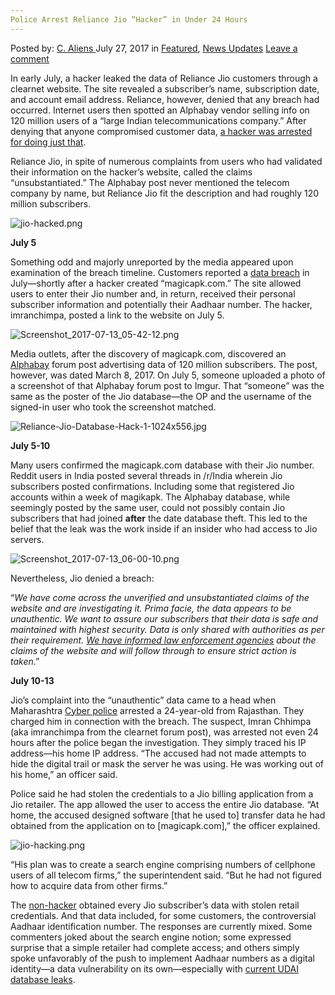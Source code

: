 ```yaml
---
Police Arrest Reliance Jio “Hacker” in Under 24 Hours
---
```

<article class="post-listing post-21584 post type-post status-publish format-standard has-post-thumbnail hentry  tag-1898 tag-arrest tag-hacker tag-hours tag-jio tag-police tag-reliance">
    <div class="post-inner">
        <span>Posted by: <a href="https://www.deepdotweb.com/author/caliens/" title="">C. Aliens </a></span>
    <span>July 27, 2017</span>
    <span>in <a href="https://www.deepdotweb.com/category/deepdot-news/" rel="category tag">Featured</a>, <a href="https://www.deepdotweb.com/category/news-updates/" rel="category tag">News Updates</a></span>
    <span><a href="https://www.deepdotweb.com/2017/07/27/police-arrest-reliance-jio-hacker-24-hours/#respond">Leave a comment</a></span>
    </p>
    <div class="clear"></div>
    <div class="entry">
    <p>In early July, a hacker leaked the data of Reliance Jio customers through a clearnet website. The site revealed a subscriber&#8217;s name, subscription date, and account email address. Reliance, however, denied that any breach had occurred. Internet users then spotted an Alphabay vendor selling info on 120 million users of a “large Indian telecommunications company.” After denying that anyone compromised customer data, <a href="http://english.manoramaonline.com/business/news/2017/07/12/reliance-jio-data-leak-hacker-nabbed-rajasthan.html">a hacker was arrested for doing just that</a>.</p>
    <p>Reliance Jio, in spite of numerous complaints from users who had validated their information on the hacker’s website, called the claims “unsubstantiated.” The Alphabay post never mentioned the telecom company by name, but Reliance Jio fit the description and had roughly 120 million subscribers.</p>
    <p><img class="wp-image-21594" src="/imgs/2017/07/jio-hacked-png.png" alt="jio-hacked.png" srcset="/imgs/2017/07/jio-hacked-png.png 728w, /imgs/2017/07/jio-hacked-png-300x157.png 300w" sizes="(max-width: 728px) 100vw, 728px" /></p>
    <p><strong>July 5</strong></p>
    <p>Something odd and majorly unreported by the media appeared upon examination of the breach timeline. Customers reported a <a href="https://www.deepdotweb.com/tag/breach/">data breach</a> in July—shortly after a hacker created “magicapk.com.” The site allowed users to enter their Jio number and, in return, received their personal subscriber information and potentially their Aadhaar number. The hacker, imranchimpa, posted a link to the website on July 5.</p>
    <p><img class="wp-image-21595" src="/imgs/2017/07/screenshot_2017-07-13_05-42-12-png.png" alt="Screenshot_2017-07-13_05-42-12.png" srcset="/imgs/2017/07/screenshot_2017-07-13_05-42-12-png.png 632w, /imgs/2017/07/screenshot_2017-07-13_05-42-12-png-300x147.png 300w" sizes="(max-width: 632px) 100vw, 632px" /></p>
    <p>Media outlets, after the discovery of magicapk.com, discovered an <a href="https://www.deepdotweb.com/2017/07/12/alphabaydown-whosnext/">Alphabay</a> forum post advertising data of 120 million subscribers. The post, however, was dated March 8, 2017. On July 5, someone uploaded a photo of a screenshot of that Alphabay forum post to Imgur. That &#8220;someone” was the same as the poster of the Jio database—the OP and the username of the signed-in user who took the screenshot matched.</p>
    <p><img class="wp-image-21596" src="/imgs/2017/07/reliance-jio-database-hack-1-1024x556-jpg-1.jpeg" alt="Reliance-Jio-Database-Hack-1-1024x556.jpg" srcset="/imgs/2017/07/reliance-jio-database-hack-1-1024x556-jpg-1.jpeg 800w, /imgs/2017/07/reliance-jio-database-hack-1-1024x556-jpg-1-300x159.jpeg 300w" sizes="(max-width: 800px) 100vw, 800px" /></p>
    <p><strong>July 5-10</strong></p>
    <p>Many users confirmed the magicapk.com database with their Jio number. Reddit users in India posted several threads in /r/India wherein Jio subscribers posted confirmations. Including some that registered Jio accounts within a week of magikapk. The Alphabay database, while seemingly posted by the same user, could not possibly contain Jio subscribers that had joined <strong>after</strong> the date database theft. This led to the belief that the leak was the work inside if an insider who had access to Jio servers.</p>
    <p><img class="wp-image-21597" src="/imgs/2017/07/screenshot_2017-07-13_06-00-10-png.png" alt="Screenshot_2017-07-13_06-00-10.png" srcset="/imgs/2017/07/screenshot_2017-07-13_06-00-10-png.png 800w, /imgs/2017/07/screenshot_2017-07-13_06-00-10-png-300x71.png 300w" sizes="(max-width: 800px) 100vw, 800px" /></p>
    <p>Nevertheless, Jio denied a breach:</p>
    <p>“<em>We have come across the unverified and unsubstantiated claims of the website and are investigating it. Prima facie, the data appears to be unauthentic. We want to assure our subscribers that their data is safe and maintained with highest security. Data is only shared with authorities as per their requirement. </em><a href="https://in.reuters.com/article/reliance-jio-cyber-idINKBN19X1MW"><em>We have informed law enforcement agencies</em></a><em> about the claims of the website and will follow through to ensure strict action is taken</em>.”</p>
    <p><strong>July 10-13</strong></p>
    <p>Jio’s complaint into the “unauthentic” data came to a head when Maharashtra <a href="https://www.deepdotweb.com/tag/cybercrime/">Cyber police</a> arrested a 24-year-old from Rajasthan. They charged him in connection with the breach. The suspect, Imran Chhimpa (aka imranchimpa from the clearnet forum post), was arrested not even 24 hours after the police began the investigation. They simply traced his IP address—his home IP address. “The accused had not made attempts to hide the digital trail or mask the server he was using. He was working out of his home,” an officer said.</p>
    <p>Police said he had stolen the credentials to a Jio billing application from a Jio retailer. The app allowed the user to access the entire Jio database. “At home, the accused designed software [that he used to] transfer data he had obtained from the application on to [magicapk.com],” the officer explained.</p>
    <p><img class="wp-image-21598" src="/imgs/2017/07/jio-hacking-png.png" alt="jio-hacking.png" srcset="/imgs/2017/07/jio-hacking-png.png 728w, /imgs/2017/07/jio-hacking-png-300x157.png 300w" sizes="(max-width: 728px) 100vw, 728px" /></p>
    <p>“His plan was to create a search engine comprising numbers of cellphone users of all telecom firms,” the superintendent said. “But he had not figured how to acquire data from other firms.”</p>
    <p>The <a href="https://www.deepdotweb.com/tag/hack/">non-hacker</a> obtained every Jio subscriber’s data with stolen retail credentials. And that data included, for some customers, the controversial Aadhaar identification number. The responses are currently mixed. Some commenters joked about the search engine notion; some expressed surprise that a simple retailer had complete access; and others simply spoke unfavorably of the push to implement Aadhaar numbers as a digital identity—a data vulnerability on its own—especially with <a href="https://www.deepdotweb.com/2017/05/18/indian-government-leaking-130m-financial-records/">current UDAI database leaks</a>.</p>
    </div>
    <span style="display:none"><a href="https://www.deepdotweb.com/tag/24/" rel="tag">24</a> <a href="https://www.deepdotweb.com/tag/arrest/" rel="tag">arrest</a> <a href="https://www.deepdotweb.com/tag/hacker/" rel="tag">hacker</a> <a href="https://www.deepdotweb.com/tag/hours/" rel="tag">hours</a> <a href="https://www.deepdotweb.com/tag/jio/" rel="tag">jio</a> <a href="https://www.deepdotweb.com/tag/police/" rel="tag">police</a> <a href="https://www.deepdotweb.com/tag/reliance/" rel="tag">reliance</a></span> <span style="display:none" class="updated">2017-07-27</span>
    <div style="display:none" class="vcard author" itemprop="author" itemscope itemtype="http://schema.org/Person"><strong class="fn" itemprop="name"><a href="https://www.deepdotweb.com/author/caliens/" title="Posts by C. Aliens" rel="author">C. Aliens</a></strong></div>
    </div>
</article>

